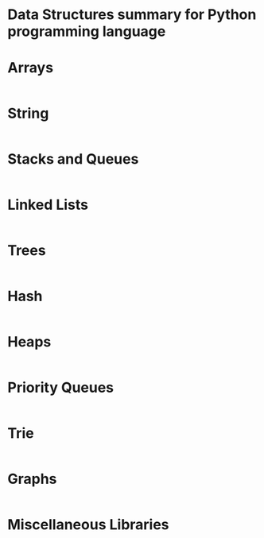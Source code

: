 # Data Structures summary for Python programming language

# Arrays

```

```

# String

```

```

# Stacks and Queues

```

```

# Linked Lists

```

```

# Trees

```

```

# Hash

```

```

# Heaps

```

```

# Priority Queues

```

```

# Trie

```

```

# Graphs

```

```

# Miscellaneous Libraries

```

```

